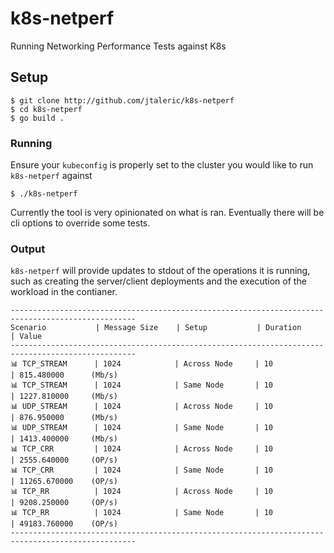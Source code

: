 # k8s-netperf
Running Networking Performance Tests against K8s

## Setup
```shell
$ git clone http://github.com/jtaleric/k8s-netperf
$ cd k8s-netperf
$ go build .
```

### Running
Ensure your `kubeconfig` is properly set to the cluster you would like to run `k8s-netperf` against

```shell
$ ./k8s-netperf
```

Currently the tool is very opinionated on what is ran. Eventually there will be cli options to override some tests.

### Output
`k8s-netperf` will provide updates to stdout of the operations it is running, such as creating the server/client deployments and the execution of the workload in the contianer.

```
--------------------------------------------------------------------------------------------------
Scenario           | Message Size    | Setup           | Duration        | Value
--------------------------------------------------------------------------------------------------
📊 TCP_STREAM      | 1024            | Across Node     | 10              | 815.480000      (Mb/s)
📊 TCP_STREAM      | 1024            | Same Node       | 10              | 1227.810000     (Mb/s)
📊 UDP_STREAM      | 1024            | Across Node     | 10              | 876.950000      (Mb/s)
📊 UDP_STREAM      | 1024            | Same Node       | 10              | 1413.400000     (Mb/s)
📊 TCP_CRR         | 1024            | Across Node     | 10              | 2555.640000     (OP/s)
📊 TCP_CRR         | 1024            | Same Node       | 10              | 11265.670000    (OP/s)
📊 TCP_RR          | 1024            | Across Node     | 10              | 9208.250000     (OP/s)
📊 TCP_RR          | 1024            | Same Node       | 10              | 49183.760000    (OP/s)
--------------------------------------------------------------------------------------------------
```
